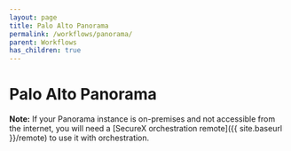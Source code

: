 ```yaml
---
layout: page
title: Palo Alto Panorama
permalink: /workflows/panorama/
parent: Workflows
has_children: true
---
```


# Palo Alto Panorama

**Note:** If your Panorama instance is on-premises and not accessible from the internet, you will need a [SecureX orchestration remote]({{ site.baseurl }}/remote) to use it with orchestration.